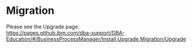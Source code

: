 # Migration

Please see the Upgrade page.  
https://pages.github.ibm.com/dba-support/DBA-Education/#/BusinessProcessManager/Install,Upgrade,Migration/Upgrade
